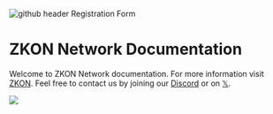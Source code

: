 ![github header Registration Form](https://github.com/user-attachments/assets/9e7859d6-aac4-4f9f-ae2d-1d10eabfae62)
# ZKON Network Documentation 

Welcome to ZKON Network documentation. For more information visit [ZKON](https://zkon.xyz). Feel free to contact us by joining our [Discord](https://discord.gg/AnmcW4HY2M) or on [𝕏](https://twitter.com/zkon_network).

[![](.github/Github.png)](https://github.com/ZKON-Network)
